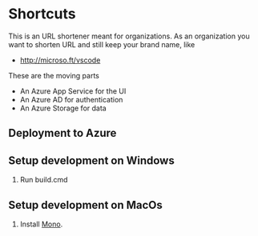 # Shortcuts

This is an URL shortener meant for organizations. As an organization you want to shorten URL and still keep your brand name, like

* http://microso.ft/vscode

These are the moving parts

* An Azure App Service for the UI
* An Azure AD for authentication
* An Azure Storage for data

## Deployment to Azure


## Setup development on Windows

1. Run build.cmd

## Setup development on MacOs

1. Install [Mono](https://www.mono-project.com/download/stable/).
